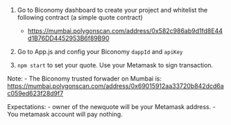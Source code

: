 1. Go to Biconomy dashboard to create your project and whitelist the following contract (a simple quote contract)
    - https://mumbai.polygonscan.com/address/0x582c986ab9d1fd8E44d1B76DD4452953B6f89B90

2. Go to App.js and config your Biconomy `dappId` and `apiKey`

3. `npm start` to set your quote. Use your Metamask to sign transaction. 

Note:
    - The Biconomy trusted forwader on Mumbai is: https://mumbai.polygonscan.com/address/0x69015912aa33720b842dcd6ac059ed623f28d9f7
    
Expectations:
    - owner of the newquote will be your Metamask address.
    - You metamask account will pay nothing.

